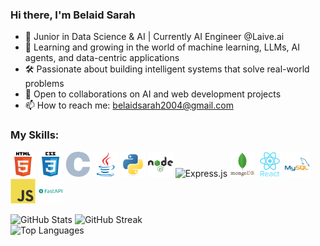 ### Hi there, I'm Belaid Sarah
- 🧠 Junior in Data Science & AI | Currently AI Engineer @Laive.ai
- 🌱 Learning and growing in the world of machine learning, LLMs, AI agents, and data-centric applications  
- 🛠️ Passionate about building intelligent systems that solve real-world problems
- 🤝 Open to collaborations on AI and web development projects
- 📫 How to reach me: belaidsarah2004@gmail.com

<h3 align="left">My Skills:</h3>
<p align="left"> 
  <img src="https://raw.githubusercontent.com/devicons/devicon/master/icons/html5/html5-original-wordmark.svg" alt="HTML5" width="40" height="40"/>
  <img src="https://raw.githubusercontent.com/devicons/devicon/master/icons/css3/css3-original-wordmark.svg" alt="CSS3" width="40" height="40"/>
  <img src="https://raw.githubusercontent.com/devicons/devicon/master/icons/c/c-original.svg" alt="C" width="40" height="40"/>
  <img src="https://raw.githubusercontent.com/devicons/devicon/master/icons/java/java-original.svg" alt="Java" width="40" height="40"/>
  <img src="https://raw.githubusercontent.com/devicons/devicon/master/icons/python/python-original.svg" alt="Python" width="40" height="40"/>
  <img src="https://raw.githubusercontent.com/devicons/devicon/master/icons/nodejs/nodejs-original-wordmark.svg" alt="Node.js" width="40" height="40"/>
  <img src="https://www.vectorlogo.zone/logos/expressjs/expressjs-icon.svg" alt="Express.js" width="40" height="40"/>
  <img src="https://raw.githubusercontent.com/devicons/devicon/master/icons/mongodb/mongodb-original-wordmark.svg" alt="MongoDB" width="40" height="40"/>
  <img src="https://raw.githubusercontent.com/devicons/devicon/master/icons/react/react-original-wordmark.svg" alt="React" width="40" height="40"/>
  <img src="https://raw.githubusercontent.com/devicons/devicon/master/icons/mysql/mysql-original-wordmark.svg" alt="mysql" width="40" height="40"/>
  <img src="https://raw.githubusercontent.com/devicons/devicon/master/icons/javascript/javascript-original.svg" alt="JavaScript" width="40" height="40"/>
  <img src="https://raw.githubusercontent.com/devicons/devicon/master/icons/fastapi/fastapi-original-wordmark.svg" alt="FastAPI" width="40" height="40"/>
 
</p>

![GitHub Stats](https://github-readme-stats.vercel.app/api?username=belaid-sarah&theme=dark&hide_border=false&include_all_commits=true&count_private=true) 
![GitHub Streak](https://github-readme-streak-stats.herokuapp.com/?user=belaid-sarah&theme=dark&hide_border=false) <br>
![Top Languages](https://github-readme-stats.vercel.app/api/top-langs/?username=belaid-sarah&theme=dark&hide_border=false&include_all_commits=false&count_private=true&layout=compact)  


